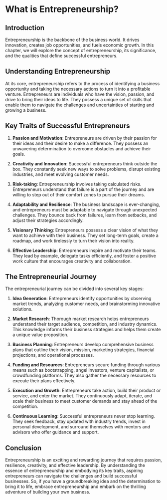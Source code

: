 # What is Entrepreneurship?

## Introduction

Entrepreneurship is the backbone of the business world. It drives innovation, creates job opportunities, and fuels economic growth. In this chapter, we will explore the concept of entrepreneurship, its significance, and the qualities that define successful entrepreneurs.

## Understanding Entrepreneurship

At its core, entrepreneurship refers to the process of identifying a business opportunity and taking the necessary actions to turn it into a profitable venture. Entrepreneurs are individuals who have the vision, passion, and drive to bring their ideas to life. They possess a unique set of skills that enable them to navigate the challenges and uncertainties of starting and growing a business.

## Key Traits of Successful Entrepreneurs

1. **Passion and Motivation**: Entrepreneurs are driven by their passion for their ideas and their desire to make a difference. They possess an unwavering determination to overcome obstacles and achieve their goals.
    
2. **Creativity and Innovation**: Successful entrepreneurs think outside the box. They constantly seek new ways to solve problems, disrupt existing industries, and meet evolving customer needs.
    
3. **Risk-taking**: Entrepreneurship involves taking calculated risks. Entrepreneurs understand that failure is a part of the journey and are willing to step out of their comfort zones to pursue their dreams.
    
4. **Adaptability and Resilience**: The business landscape is ever-changing, and entrepreneurs must be adaptable to navigate through unexpected challenges. They bounce back from failures, learn from setbacks, and adjust their strategies accordingly.
    
5. **Visionary Thinking**: Entrepreneurs possess a clear vision of what they want to achieve with their business. They set long-term goals, create a roadmap, and work tirelessly to turn their vision into reality.
    
6. **Effective Leadership**: Entrepreneurs inspire and motivate their teams. They lead by example, delegate tasks efficiently, and foster a positive work culture that encourages creativity and collaboration.
    

## The Entrepreneurial Journey

The entrepreneurial journey can be divided into several key stages:

1. **Idea Generation**: Entrepreneurs identify opportunities by observing market trends, analyzing customer needs, and brainstorming innovative solutions.
    
2. **Market Research**: Thorough market research helps entrepreneurs understand their target audience, competition, and industry dynamics. This knowledge informs their business strategies and helps them create a unique value proposition.
    
3. **Business Planning**: Entrepreneurs develop comprehensive business plans that outline their vision, mission, marketing strategies, financial projections, and operational processes.
    
4. **Funding and Resources**: Entrepreneurs secure funding through various means such as bootstrapping, angel investors, venture capitalists, or crowdfunding platforms. They also gather the necessary resources to execute their plans effectively.
    
5. **Execution and Growth**: Entrepreneurs take action, build their product or service, and enter the market. They continuously adapt, iterate, and scale their business to meet customer demands and stay ahead of the competition.
    
6. **Continuous Learning**: Successful entrepreneurs never stop learning. They seek feedback, stay updated with industry trends, invest in personal development, and surround themselves with mentors and advisors who offer guidance and support.
    

## Conclusion

Entrepreneurship is an exciting and rewarding journey that requires passion, resilience, creativity, and effective leadership. By understanding the essence of entrepreneurship and embodying its key traits, aspiring entrepreneurs can navigate the challenges and build successful businesses. So, if you have a groundbreaking idea and the determination to bring it to life, embrace entrepreneurship and embark on the thrilling adventure of building your own business.
